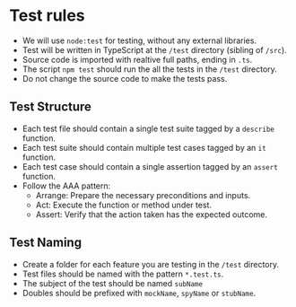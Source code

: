 # Test rules

- We will use `node:test` for testing, without any external libraries.
- Test will be written in TypeScript at the `/test` directory (sibling of `/src`).
- Source code is imported with realtive full paths, ending in `.ts`.
- The script `npm test` should run the all the tests in the `/test` directory.
- Do not change the source code to make the tests pass.

## Test Structure
- Each test file should contain a single test suite tagged by a `describe` function.
- Each test suite should contain multiple test cases tagged by an `it` function.
- Each test case should contain a single assertion tagged by an `assert` function.
- Follow the AAA pattern:
  - Arrange: Prepare the necessary preconditions and inputs.
  - Act: Execute the function or method under test.
  - Assert: Verify that the action taken has the expected outcome.


## Test Naming
- Create a folder for each feature you are testing in the `/test` directory.
- Test files should be named with the pattern `*.test.ts`.  
- The subject of the test should be named `subName`
- Doubles should be prefixed with `mockName`, `spyName` or `stubName`.